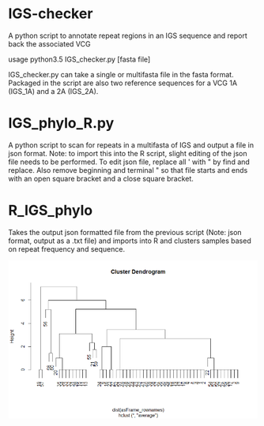 # IGS-checker
A python script to annotate repeat regions in an IGS sequence and report back the associated VCG

usage python3.5 IGS_checker.py [fasta file]

IGS_checker.py can take a single or multifasta file in the fasta format. Packaged in the script are also two reference sequences for a VCG 1A (IGS_1A) and a 2A (IGS_2A).

# IGS_phylo_R.py
A python script to scan for repeats in a multifasta of IGS and output a file in json format. Note: to import this into the R script, slight editing of the json file needs to be performed.
To edit json file, replace all ' with " by find and replace. Also remove beginning and terminal " so that file starts and ends with an open square bracket and a close square bracket.

# R_IGS_phylo
Takes the output json formatted file from the previous script (Note: json format, output as a .txt file) and imports into R and clusters samples based on repeat frequency and sequence.

![alt text](https://raw.githubusercontent.com/Jwebster89/IGS-checker/master/misc/Rplot02.png)
